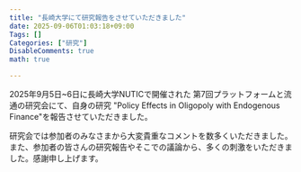 ```yaml
---
title: "長崎大学にて研究報告をさせていただきました"
date: 2025-09-06T01:03:18+09:00
Tags: []
Categories: ["研究"]
DisableComments: true
math: true

---
```


2025年9月5日~6日に長崎大学NUTICで開催された 第7回プラットフォームと流通の研究会にて、自身の研究 "Policy Effects in Oligopoly with Endogenous Finance"を報告させていただきました。<!--more-->

研究会では参加者のみなさまから大変貴重なコメントを数多くいただきました。また、参加者の皆さんの研究報告やそこでの議論から、多くの刺激をいただきました。感謝申し上げます。
